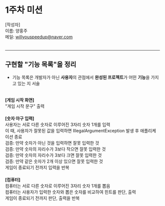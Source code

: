 # 1주차 미션
   
[작성자]　   
이름: 양홍주   
메일: willyouspeedup@naver.com　   
　   
***

## 구현할 "기능 목록"을 정리
- 기능 목록은 개발자가 아닌 **사용자**의 관점에서 **완성된 프로젝트**가 어떤 **기능**을 가지고 있는 지 서술

　     
**[게임 시작 화면]**　   
"게임 시작 문구" 출력　   
　   
**[숫자 야구 입력]**　   
사용자는 서로 다른 숫자로 이루어진 3자리 숫자 1개를 입력　   
이 때, 사용자가 잘못된 값을 입력하면 IllegalArgumentException 발생 후 애플리케이션 종료　   
검증: 만약 숫자가 아닌 것을 입력하면 잘못 입력한 것　   
검증: 만약 숫자의 자리수가 3보다 작으면 잘못 입력한 것　   
검증: 만약 숫자의 자리수가 3보다 크면 잘못 입력한 것　   
검증: 만약 같은 숫자가 2개 이상 있으면 잘못 입력한 것　   
게임이 종료되기 전까지 입력을 반복　   
　　   
**[컴퓨터]**　   
컴퓨터는 서로 다른 숫자로 이루어진 3자리 숫자 1개를 뽑음　   
컴퓨터는 사용자가 입력한 숫자와 뽑은 숫자를 비교하여 힌트를 판단, 출력　   
게임이 종료되기 전까지 판단, 출력을 반복　   
　   